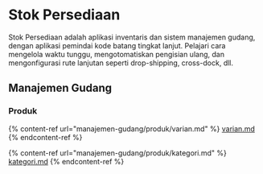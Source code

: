 # Stok Persediaan

Stok Persediaan adalah aplikasi inventaris dan sistem manajemen gudang, dengan aplikasi pemindai kode batang tingkat lanjut. Pelajari cara mengelola waktu tunggu, mengotomatiskan pengisian ulang, dan mengonfigurasi rute lanjutan seperti drop-shipping, cross-dock, dll.

## Manajemen Gudang

### **Produk**

{% content-ref url="manajemen-gudang/produk/varian.md" %}
[varian.md](manajemen-gudang/produk/varian.md)
{% endcontent-ref %}

{% content-ref url="manajemen-gudang/produk/kategori.md" %}
[kategori.md](manajemen-gudang/produk/kategori.md)
{% endcontent-ref %}
